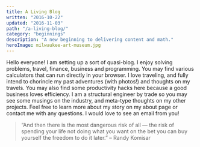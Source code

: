 ```yaml
---
title: A Living Blog
written: "2016-10-22"
updated: "2016-11-03"
path: "/a-living-blog/"
category: "beginnings"
description: "A new beginning to delivering content and math."
heroImage: milwaukee-art-museum.jpg
---
```


Hello everyone! I am setting up a sort of quasi-blog. I enjoy solving problems, travel, finance, business and programming. You may find various calculators that can run directly in your browser. I love traveling, and fully intend to chorincle my past adventures (with photos!) and thoughts on my travels. You may also find some productivity hacks here because a good business loves efficiency. I am a structural engineer by trade so you may see some musings on the industry, and meta-type thoughts on my other projects. Feel free to learn more about my story on my about page or contact me with any questions. I would love to see an email from you!

> “And then there is the most dangerous risk of all — the risk of spending your life not doing what you want on the bet you can buy yourself the freedom to do it later.”
> – Randy Komisar
